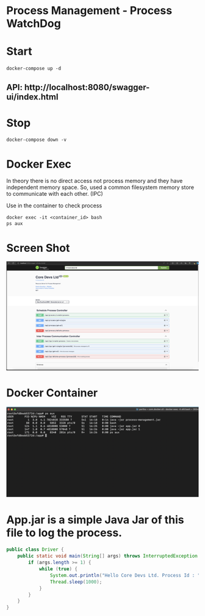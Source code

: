 # Process Management - Process WatchDog 

# Start 
```shell
docker-compose up -d
```

## API: http://localhost:8080/swagger-ui/index.html

# Stop
```shell
docker-compose down -v
```

# Docker Exec 

In theory there is no direct access not process memory and they have independent memory space. So, used a common filesystem memory store to communicate with each other. (IPC)

Use in the container to check process
```shell
docker exec -it <container_id> bash
ps aux
```

# Screen Shot
![Screenshot](./assets/core-devs-ltd.png)

# Docker Container
![Screenshot](./assets/docker-container-examples.png)

# App.jar is a simple Java Jar of this file to log the process.
```java
public class Driver {
    public static void main(String[] args) throws InterruptedException {
        if (args.length >= 1) {
            while (true) {
                System.out.println("Hello Core Devs Ltd. Process Id : " + args[0] + " Time : " + new Date());
                Thread.sleep(1000);
            }
        }
    }
}
```

